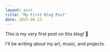 ```yaml
---
layout: post
title: "My First Blog Post"
date: 2025-06-23
---
```


This is my very first post on this blog! 🎉

I'll be writing about my art, music, and projects.
